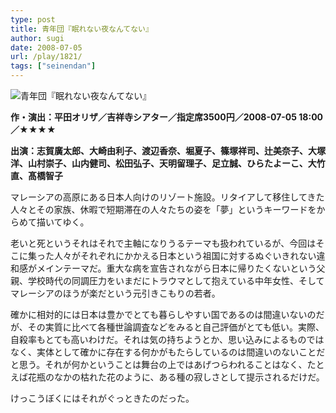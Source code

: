 ```yaml
---
type: post
title: 青年団『眠れない夜なんてない』
author: sugi
date: 2008-07-05
url: /play/1821/
tags: ["seinendan"]
---
```

<img src="/images/play/20080705.jpg" alt="青年団『眠れない夜なんてない』" class="alignleft" />

**作・演出：平田オリザ／吉祥寺シアター／指定席3500円／2008-07-05 18:00／★★★★**

**出演：志賀廣太郎、大崎由利子、渡辺香奈、堀夏子、篠塚祥司、辻美奈子、大塚洋、山村崇子、山内健司、松田弘子、天明留理子、足立誠、ひらたよーこ、大竹直、髙橋智子**

マレーシアの高原にある日本人向けのリゾート施設。リタイアして移住してきた人々とその家族、休暇で短期滞在の人々たちの姿を「夢」というキーワードをからめて描いてゆく。

老いと死というそれはそれで主軸になりうるテーマも扱われているが、今回はそこに集った人々がそれぞれにかかえる日本という祖国に対するぬぐいきれない違和感がメインテーマだ。重大な病を宣告されながら日本に帰りたくないという父親、学校時代の同調圧力をいまだにトラウマとして抱えている中年女性、そしてマレーシアのほうが楽だという元引きこもりの若者。

確かに相対的には日本は豊かでとても暮らしやすい国であるのは間違いないのだが、その実質に比べて各種世論調査などをみると自己評価がとても低い。実際、自殺率もとても高いわけだ。それは気の持ちようとか、思い込みによるものではなく、実体として確かに存在する何かがもたらしているのは間違いのないことだと思う。それが何かということは舞台の上ではあげつらわれることはなく、たとえば花瓶のなかの枯れた花のように、ある種の寂しさとして提示されるだけだ。

けっこうぼくにはそれがぐっときたのだった。
